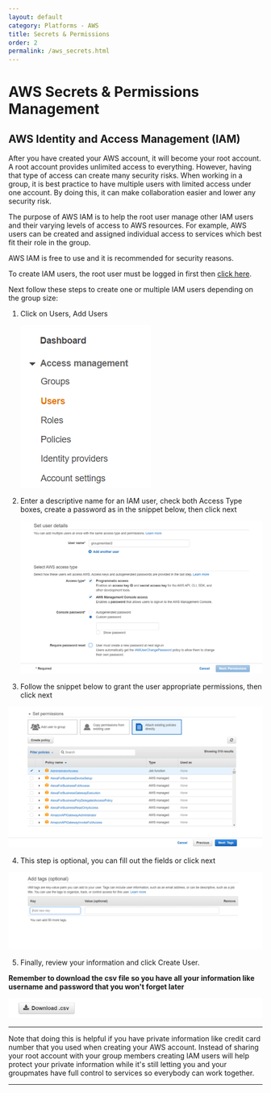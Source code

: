 ```yaml
---
layout: default
category: Platforms - AWS
title: Secrets & Permissions
order: 2
permalink: /aws_secrets.html
---
```


# AWS Secrets & Permissions Management

## AWS Identity and Access Management (IAM)

After you have created your AWS account, it will become your root account. A root account provides unlimited access to everything. However, having that type of access can create many security risks. When working in a group, it is best practice to have multiple users with limited access under one account. By doing this, it can make collaboration easier and lower any security risk.

The purpose of AWS IAM is to help the root user manage other IAM users and their varying levels of access to AWS resources. For example, AWS users can be created and assigned individual access to services which best fit their role in the group.

AWS IAM is free to use and it is recommended for security reasons.

To create IAM users, the root user must be logged in first then [click here](https://console.aws.amazon.com/iam/home#/home).

Next follow these steps to create one or multiple IAM users depending on the group size:

1. Click on Users, Add Users

   ![step1](/assets/iam_step1.png)


2. Enter a descriptive name for an IAM user, check both Access Type boxes, create a password as in the snippet below, then click next

   ![step2](/assets/iam_step2.png)


3. Follow the snippet below to grant the user appropriate permissions, then click next

![step3](/assets/iam_step3.png)


4. This step is optional, you can fill out the fields or click next 

![step4](/assets/iam_step4(optional).png)


5. Finally, review your information and click Create User. 

**Remember to download the csv file so you have all your information like username and password that you won't forget later**

![step5](/assets/iam_final.png)


***
Note that doing this is helpful if you have private information like credit card number that you used when creating your AWS account. Instead of sharing your root account with your group members creating IAM users will help protect your private information while it's still letting you and your groupmates have full control to services so everybody can work together. 
***
